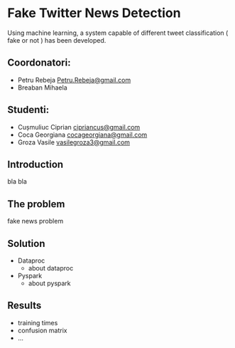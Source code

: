 # Fake Twitter News Detection

Using machine learning, a system capable of different tweet classification ( fake or not ) has been developed.

## Coordonatori:
* Petru Rebeja Petru.Rebeja@gmail.com  
* Breaban Mihaela
## Studenti:
* Cușmuliuc Ciprian   cipriancus@gmail.com
* Coca Georgiana   cocageorgiana@gmail.com
* Groza Vasile   vasilegroza3@gmail.com

## Introduction

bla bla

## The problem

fake news problem

## Solution

- Dataproc
    - about dataproc
- Pyspark
    - about pyspark


## Results
- training times
- confusion matrix 
- ...

